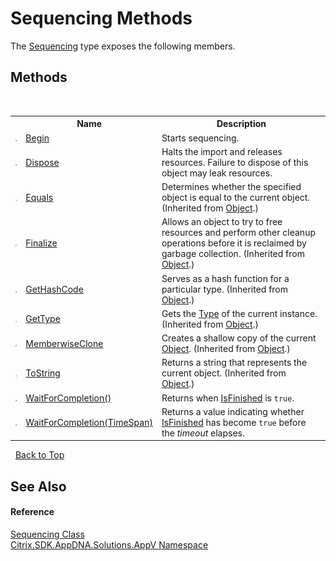 # Sequencing Methods
 

The <a href="T_Citrix_SDK_AppDNA_Solutions_AppV_Sequencing">Sequencing</a> type exposes the following members.


## Methods
&nbsp;<table><tr><th></th><th>Name</th><th>Description</th></tr><tr><td>![Public method](media/pubmethod.gif "Public method")</td><td><a href="M_Citrix_SDK_AppDNA_Solutions_AppV_Sequencing_Begin">Begin</a></td><td>
Starts sequencing.</td></tr><tr><td>![Public method](media/pubmethod.gif "Public method")</td><td><a href="M_Citrix_SDK_AppDNA_Solutions_AppV_Sequencing_Dispose">Dispose</a></td><td>
Halts the import and releases resources. Failure to dispose of this object may leak resources.</td></tr><tr><td>![Public method](media/pubmethod.gif "Public method")</td><td><a href="http://msdn2.microsoft.com/en-us/library/bsc2ak47" target="_blank">Equals</a></td><td>
Determines whether the specified object is equal to the current object.
 (Inherited from <a href="http://msdn2.microsoft.com/en-us/library/e5kfa45b" target="_blank">Object</a>.)</td></tr><tr><td>![Protected method](media/protmethod.gif "Protected method")</td><td><a href="http://msdn2.microsoft.com/en-us/library/4k87zsw7" target="_blank">Finalize</a></td><td>
Allows an object to try to free resources and perform other cleanup operations before it is reclaimed by garbage collection.
 (Inherited from <a href="http://msdn2.microsoft.com/en-us/library/e5kfa45b" target="_blank">Object</a>.)</td></tr><tr><td>![Public method](media/pubmethod.gif "Public method")</td><td><a href="http://msdn2.microsoft.com/en-us/library/zdee4b3y" target="_blank">GetHashCode</a></td><td>
Serves as a hash function for a particular type.
 (Inherited from <a href="http://msdn2.microsoft.com/en-us/library/e5kfa45b" target="_blank">Object</a>.)</td></tr><tr><td>![Public method](media/pubmethod.gif "Public method")</td><td><a href="http://msdn2.microsoft.com/en-us/library/dfwy45w9" target="_blank">GetType</a></td><td>
Gets the <a href="http://msdn2.microsoft.com/en-us/library/42892f65" target="_blank">Type</a> of the current instance.
 (Inherited from <a href="http://msdn2.microsoft.com/en-us/library/e5kfa45b" target="_blank">Object</a>.)</td></tr><tr><td>![Protected method](media/protmethod.gif "Protected method")</td><td><a href="http://msdn2.microsoft.com/en-us/library/57ctke0a" target="_blank">MemberwiseClone</a></td><td>
Creates a shallow copy of the current <a href="http://msdn2.microsoft.com/en-us/library/e5kfa45b" target="_blank">Object</a>.
 (Inherited from <a href="http://msdn2.microsoft.com/en-us/library/e5kfa45b" target="_blank">Object</a>.)</td></tr><tr><td>![Public method](media/pubmethod.gif "Public method")</td><td><a href="http://msdn2.microsoft.com/en-us/library/7bxwbwt2" target="_blank">ToString</a></td><td>
Returns a string that represents the current object.
 (Inherited from <a href="http://msdn2.microsoft.com/en-us/library/e5kfa45b" target="_blank">Object</a>.)</td></tr><tr><td>![Public method](media/pubmethod.gif "Public method")</td><td><a href="M_Citrix_SDK_AppDNA_Solutions_AppV_Sequencing_WaitForCompletion">WaitForCompletion()</a></td><td>
Returns when <a href="P_Citrix_SDK_AppDNA_Solutions_AppV_Sequencing_IsFinished">IsFinished</a> is `true`.</td></tr><tr><td>![Public method](media/pubmethod.gif "Public method")</td><td><a href="M_Citrix_SDK_AppDNA_Solutions_AppV_Sequencing_WaitForCompletion_1">WaitForCompletion(TimeSpan)</a></td><td>
Returns a value indicating whether <a href="P_Citrix_SDK_AppDNA_Solutions_AppV_Sequencing_IsFinished">IsFinished</a> has become `true` before the *timeout* elapses.</td></tr></table>&nbsp;
<a href="#sequencing-methods">Back to Top</a>

## See Also


#### Reference
<a href="T_Citrix_SDK_AppDNA_Solutions_AppV_Sequencing">Sequencing Class</a><br /><a href="N_Citrix_SDK_AppDNA_Solutions_AppV">Citrix.SDK.AppDNA.Solutions.AppV Namespace</a><br />